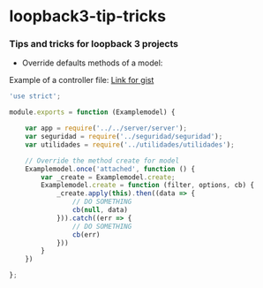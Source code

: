 # loopback3-tip-tricks
### Tips and tricks for loopback 3  projects

* Override defaults methods of a model:

Example of a controller file: [Link for gist](https://gist.github.com/pookdeveloper/37e249aa0195fd27b63355c515a388f8)

````javascript
'use strict';

module.exports = function (Examplemodel) {

    var app = require('../../server/server');
    var seguridad = require('../seguridad/seguridad');
    var utilidades = require('../utilidades/utilidades');

    // Override the method create for model 
    Examplemodel.once('attached', function () {
        var _create = Examplemodel.create;
        Examplemodel.create = function (filter, options, cb) {
            _create.apply(this).then((data => {
                // DO SOMETHING
                cb(null, data)
            })).catch((err => {
                // DO SOMETHING
                cb(err)
            }))
        }
    })

};
````


